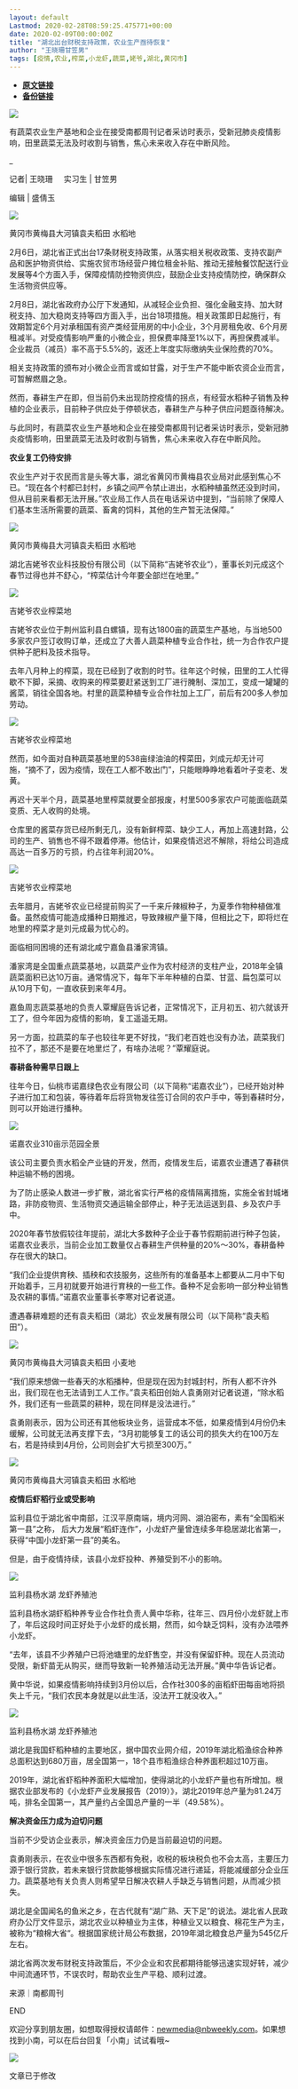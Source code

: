 ```yaml
---
layout: default
Lastmod: 2020-02-28T08:59:25.475771+00:00
date: 2020-02-09T00:00:00Z
title: "湖北出台财税支持政策，农业生产亟待恢复"
author: "王晓珊甘笠男"
tags: [疫情,农业,榨菜,小龙虾,蔬菜,姥爷,湖北,黄冈市]
---
```


* [**原文链接**](http://mp.weixin.qq.com/s?__biz=MjE2MDI0OTk2MQ==&mid=2650878409&idx=1&sn=6556d74bc12333482d24de7c2c1364b6&chksm=b308aacf847f23d93c111748f895df1d43e0200283e6b3ece87c69bcc4bc83612290f9041d98#rd)
* [**备份链接**](http://archive.is/YSp8R)


![](/images/post/d2d65e849290c25d3e99c9708e6f96b3.jpg)

有蔬菜农业生产基地和企业在接受南都周刊记者采访时表示，受新冠肺炎疫情影响，田里蔬菜无法及时收割与销售，焦心未来收入存在中断风险。

\_

记者| 王晓珊     实习生 | 甘笠男

编辑 | 盛倩玉

![](/images/post/b776be45a77ab1462b4c0df5e3686d54.jpg)

黄冈市黄梅县大河镇袁夫稻田 水稻地

2月6日，湖北省正式出台17条财税支持政策，从落实相关税收政策、支持农副产品和医护物资供给、实施农贸市场经营户摊位租金补贴、推动无接触餐饮配送行业发展等4个方面入手，保障疫情防控物资供应，鼓励企业支持疫情防控，确保群众生活物资供应等。

2月8日，湖北省政府办公厅下发通知，从减轻企业负担、强化金融支持、加大财税支持、加大稳岗支持等四方面入手，出台18项措施。相关政策即日起施行，有效期暂定6个月对承租国有资产类经营用房的中小企业，3个月房租免收、6个月房租减半。对受疫情影响严重的小微企业，担保费率降至1%以下，再担保费减半。企业裁员（减员）率不高于5.5%的，返还上年度实际缴纳失业保险费的70%。

相关支持政策的颁布对小微企业而言或如甘露，对于生产不能中断农资企业而言，可暂解燃眉之急。

然而，春耕生产在即，但当前仍未出现防控疫情的拐点，有经营水稻种子销售及种植的企业表示，目前种子供应处于停顿状态，春耕生产与种子供应问题亟待解决。

与此同时，有蔬菜农业生产基地和企业在接受南都周刊记者采访时表示，受新冠肺炎疫情影响，田里蔬菜无法及时收割与销售，焦心未来收入存在中断风险。

**农业复工仍待安排**

农业生产对于农民而言是头等大事，湖北省黄冈市黄梅县农业局对此感到焦心不已。“现在各个村都已封村，乡镇之间严令禁止进出，水稻种植虽然还没到时间，但从目前来看都无法开展。”农业局工作人员在电话采访中提到，“当前除了保障人们基本生活所需要的蔬菜、畜禽的饲料，其他的生产暂无法保障。”

![](/images/post/e7999c8e864d3abd31f4a57264a50865.jpg)

黄冈市黄梅县大河镇袁夫稻田 水稻地

湖北吉姥爷农业科技股份有限公司（以下简称“吉姥爷农业“），董事长刘元成这个春节过得也并不舒心，“榨菜估计今年要全部烂在地里。”

![](/images/post/5a0d2d9c6cb179c6fa149d3726886cc9.jpg)

吉姥爷农业榨菜地

吉姥爷农业位于荆州监利县白螺镇，现有达1800亩的蔬菜生产基地，与当地500多家农户签订收购订单，还成立了大善人蔬菜种植专业合作社，统一为合作农户提供种子肥料及技术指导。

去年八月种上的榨菜，现在已经到了收割的时节。往年这个时候，田里的工人忙得歇不下脚，采摘、收购来的榨菜要赶紧送到工厂进行腌制、深加工，变成一罐罐的酱菜，销往全国各地。村里的蔬菜种植专业合作社加上工厂，前后有200多人参加劳动。

![](/images/post/bab77909c148cb004e29561d2f9216e2.jpg)

吉姥爷农业榨菜地

然而，如今面对自种蔬菜基地里的538亩绿油油的榨菜田，刘成元却无计可施，“摘不了，因为疫情，现在工人都不敢出门”，只能眼睁睁地看着叶子变老、发黄。

再迟十天半个月，蔬菜基地里榨菜就要全部报废，村里500多家农户可能面临蔬菜变质、无人收购的处境。

仓库里的酱菜存货已经所剩无几，没有新鲜榨菜、缺少工人，再加上高速封路，公司的生产、销售也不得不跟着停滞。他估计，如果疫情迟迟不解除，将给公司造成高达一百多万的亏损，约占往年利润20%。

![](/images/post/79b34b4b51f077a8a77d431dc341cb09.jpg)

吉姥爷农业榨菜地

去年腊月，吉姥爷农业已经提前购买了一千来斤辣椒种子，为夏季作物种植做准备。虽然疫情可能造成播种日期推迟，导致辣椒产量下降，但相比之下，即将烂在地里的榨菜才是刘元成最为忧心的。

面临相同困境的还有湖北咸宁嘉鱼县潘家湾镇。

潘家湾是全国重点蔬菜基地，以蔬菜产业作为农村经济的支柱产业，2018年全镇蔬菜面积已达10万亩。通常情况下，每年下半年种植的白菜、甘蓝、扁包菜可以从10月下旬，一直收获到来年4月。

嘉鱼周志蔬菜基地的负责人覃耀庭告诉记者，正常情况下，正月初五、初六就该开工了，但今年因为疫情的影响，复工遥遥无期。

另一方面，拉蔬菜的车子也较往年更不好找，“我们老百姓也没有办法，蔬菜我们拉不了，那还不是要在地里烂了，有啥办法呢？”覃耀庭说。

**春耕备种需早日跟上**

往年今日，仙桃市诺嘉绿色农业有限公司（以下简称“诺嘉农业”），已经开始对种子进行加工和包装，等待着年后将货物发往签订合同的农户手中，等到春耕时分，则可以开始进行播种。

![](/images/post/4ae4a05772df06e6fd144cd9ad6c5ae1.jpg)

诺嘉农业310亩示范园全景

该公司主要负责水稻全产业链的开发，然而，疫情发生后，诺嘉农业遭遇了春耕供种运输不畅的困境。

为了防止感染人数进一步扩散，湖北省实行严格的疫情隔离措施，实施全省封城堵路，非防疫物资、生活物资交通运输全部停止，种子无法运送到县、乡及农户手中。

2020年春节放假较往年提前，湖北大多数种子企业于春节假期前进行种子包装，诺嘉农业表示，当前企业加工数量仅占春耕生产供种量的20%～30%，春耕备种存在很大的缺口。

“我们企业提供育秧、插秧和农技服务，这些所有的准备基本上都要从二月中下旬开始着手，三月初就要开始进行育秧的一些工作。备种不足会影响一部分种业销售及农耕的事情。”诺嘉农业董事长李寒对记者说道。

遭遇春耕难题的还有袁夫稻田（湖北）农业发展有限公司（以下简称“袁夫稻田”）。

![](/images/post/52021666cbc344999fd2ead9964adea3.jpg)

黄冈市黄梅县大河镇袁夫稻田 小麦地

“我们原来想做一些春天的水稻播种，但是现在因为封城封村，所有人都不许外出，我们现在也无法请到工人工作。”袁夫稻田创始人袁勇刚对记者说道，“除水稻外，我们还有一些蔬菜的耕种，现在同样是没法进行。”

袁勇刚表示，因为公司还有其他板块业务，运营成本不低，如果疫情到4月份仍未缓解，公司就无法再支撑下去，“3月初能够复工的话公司的损失大约在100万左右，若是持续到4月份，公司则会扩大亏损至300万。”

![](/images/post/6278399d41f375aa5249272c12300dca.jpg)

黄冈市黄梅县大河镇袁夫稻田 水稻地

**疫情后虾稻行业或受影响**

监利县位于湖北省中南部，江汉平原南端，境内河网、湖泊密布，素有“全国稻米第一县”之称， 后大力发展“稻虾连作”，小龙虾产量曾连续多年稳居湖北省第一，获得“中国小龙虾第一县”的美名。

但是，由于疫情持续，该县小龙虾投种、养殖受到不小的影响。

![](/images/post/7b4ea2615c72c32c90a7b3b7b561c035.jpg)

监利县杨水湖 龙虾养殖池

监利县杨水湖虾稻种养专业合作社负责人黄中华称，往年三、四月份小龙虾就上市了，年后这段时间正好处于小龙虾的成长期，然而，如今缺乏饲料，没有办法喂养小龙虾。

“去年，该县不少养殖户已将池塘里的龙虾售空，并没有保留虾种。现在人员流动受限，新虾苗无从购买，继而导致新一轮养殖活动无法开展。”黄中华告诉记者。

黄中华说，如果疫情影响持续到3月份以后，合作社300多的亩稻虾田每亩地将损失上千元，“我们农民本身就是以此生活，没法开工就没收入。”

![](/images/post/088c740ca52aac67a3010ca6cfed56a2.jpg)

监利县杨水湖 龙虾养殖池

湖北是我国虾稻种植的主要地区，据中国农业网介绍，2019年湖北稻渔综合种养总面积达到680万亩，居全国第一，18个县市稻渔综合种养面积超过10万亩。

2019年，湖北省虾稻种养面积大幅增加，使得湖北的小龙虾产量也有所增加。根据农业部发布的《小龙虾产业发展报告（2019）》，湖北2019年总产量为81.24万吨，排名全国第一，其产量约占全国总产量的一半（49.58%）。

**解决资金压力成为迫切问题**

当前不少受访企业表示，解决资金压力仍是当前最迫切的问题。

袁勇刚表示，在农业中很多东西都有免税，收税的板块税负也不会太高，主要压力源于银行贷款，若未来银行贷款能够根据实际情况进行递延，将能减缓部分企业压力。蔬菜基地有关负责人则希望早日解决农耕人手缺乏与销售问题，从而减少损失。

湖北是全国闻名的鱼米之乡，在古代就有“湖广熟、天下足”的说法。湖北省人民政府办公厅文件显示，湖北农业以种植业为主体，种植业又以粮食、棉花生产为主，被称为“粮棉大省“。根据国家统计局公布数据，2019年湖北粮食总产量为545亿斤左右。

湖北省两次发布财税支持政策后，不少企业和农民都期待能够迅速实现好转，减少中间流通环节，不误农时，帮助农业生产平稳、顺利过渡。

来源｜南都周刊

END

欢迎分享到朋友圈，如想取得授权请邮件：newmedia@nbweekly.com。如果想找到小南，可以在后台回复「小南」试试看哦~    

![](/images/post/aa1e42cf5a2b01387a8155574df12613.jpg)

文章已于修改

